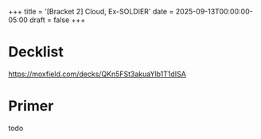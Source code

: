 +++
title = '[Bracket 2] Cloud, Ex-SOLDIER'
date = 2025-09-13T00:00:00-05:00
draft = false
+++

# Decklist

https://moxfield.com/decks/QKn5FSt3akuaYlb1T1dISA

# Primer

todo
